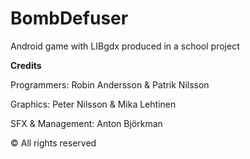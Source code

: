 # BombDefuser
Android game with LIBgdx produced in a school project

**Credits**

Programmers: Robin Andersson & Patrik Nilsson

Graphics: Peter Nilsson & Mika Lehtinen

SFX & Management: Anton Björkman

© All rights reserved
